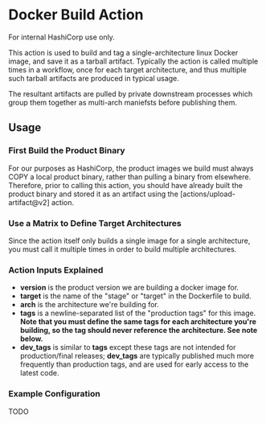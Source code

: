 # Docker Build Action

For internal HashiCorp use only.

This action is used to build and tag a single-architecture linux Docker image,
and save it as a tarball artifact. Typically the action is called multiple
times in a workflow, once for each target architecture, and thus multiple
such tarball artifacts are produced in typical usage.

The resultant artifacts are pulled by private downstream processes which
group them together as multi-arch maniefsts before publishing them.

## Usage

### First Build the Product Binary

For our purposes as HashiCorp, the product images we build must always COPY
a local product binary, rather than pulling a binary from elsewhere.
Therefore, prior to calling this action, you should have already built the
product binary and stored it as an artifact using the [actions/upload-artifact@v2]
action.

### Use a Matrix to Define Target Architectures

Since the action itself only builds a single image for a single architecture,
you must call it multiple times in order to build multiple architectures.

### Action Inputs Explained

- **version** is the product version we are building a docker image for.
- **target** is the name of the "stage" or "target" in the Dockerfile to build.
- **arch** is the architecture we're building for.
- **tags** is a newline-separated list of the "production tags" for this image.
  **Note that you must define the same tags for each architecture you're building,
  so the tag should never reference the architecture. See note below.**
- **dev_tags** is similar to **tags** except these tags are not intended for
  production/final releases; **dev_tags** are typically published much more
  frequently than production tags, and are used for early access to the latest code.

### Example Configuration

TODO
